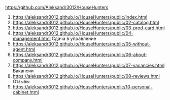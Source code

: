 <https://github.com/Aleksandr3012/HouseHunters>
1. <https://aleksandr3012.github.io/HouseHunters/public/index.html>
1. <https://aleksandr3012.github.io/HouseHunters/public/02-catalog.html>
1. <https://aleksandr3012.github.io/HouseHunters/public/03-prod-card.html>
1. <https://aleksandr3012.github.io/HouseHunters/public/04-management.html> Сдача в управление 
1. <https://aleksandr3012.github.io/HouseHunters/public/05-without-agent.html>
1. <https://aleksandr3012.github.io/HouseHunters/public/06-about-company.html>
1. <https://aleksandr3012.github.io/HouseHunters/public/07-vacancies.html> Вакансии
1. <https://aleksandr3012.github.io/HouseHunters/public/08-reviews.html> Отзывы
1. <https://aleksandr3012.github.io/HouseHunters/public/10-personal-cabinet.html>